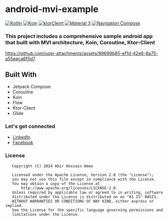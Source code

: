 # android-mvi-example
[![Kotlin](https://img.shields.io/badge/kotlin-2.0.20-brightgreen)](https://kotlinlang.org/)
[![Koin](https://img.shields.io/badge/Koin-3.5.6-orange)](https://github.com/InsertKoinIO/koin)
[![ktorCleint](https://img.shields.io/badge/ktorclient-3.0.1-pink)](https://github.com/google/dagger)
[![Material 3](https://img.shields.io/badge/material3adaptive-1.0.0-blue)](https://github.com/google/dagger)
[![Navigation Compose](https://img.shields.io/badge/navigationcompose-1.0.0-purple)](https://github.com/google/dagger)

### This project includes a comprehensive sample android app that built with MVI architecture, Koin, Coroutine, Ktor-Client


https://github.com/user-attachments/assets/89699b85-ef1d-42e6-8a75-a55eeca6f5d7

## Built With
- Jetpack Compose
- Coroutine
- Koin
- Flow
- Ktor-Client
- Glide
  

### Let's get connected
- [LinkedIn](https://www.linkedin.com/in/abiramee/)
- [Facebook](http://facebook.com/hossain.amee)

### License
```
   Copyright (C) 2024 Abir Hossain Amee
   
   Licensed under the Apache License, Version 2.0 (the "License");
   you may not use this file except in compliance with the License.
   You may obtain a copy of the License at
       http://www.apache.org/licenses/LICENSE-2.0
   Unless required by applicable law or agreed to in writing, software
   distributed under the License is distributed on an "AS IS" BASIS,
   WITHOUT WARRANTIES OR CONDITIONS OF ANY KIND, either express or implied.
   See the License for the specific language governing permissions and
   limitations under the License.
 ```
